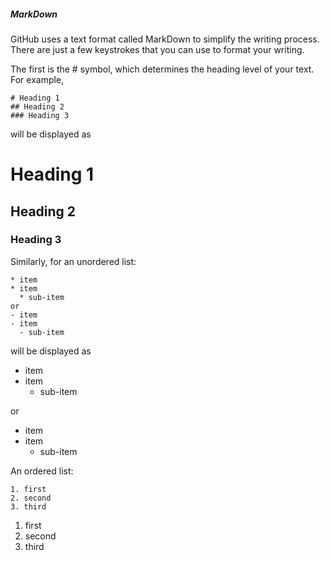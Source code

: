 ##### MarkDown

GitHub uses a text format called MarkDown to simplify the writing process. There are just a few keystrokes that you can use to format your writing.

The first is the # symbol, which determines the heading level of your text. For example,
```
# Heading 1
## Heading 2
### Heading 3
```
will be displayed as
# Heading 1
## Heading 2
### Heading 3

Similarly, for an unordered list:

```
* item
* item
  * sub-item
or
- item
- item
  - sub-item
```
will be displayed as
* item
* item
  * sub-item

or
- item
- item
  - sub-item

An ordered list:
```
1. first
2. second
3. third
```
1. first
2. second
3. third
